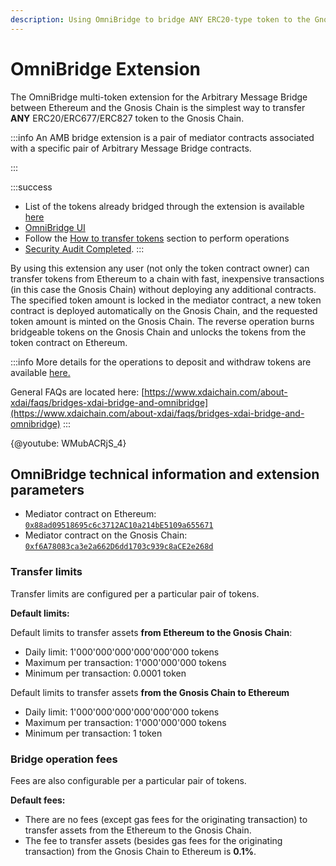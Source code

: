 ```yaml
---
description: Using OmniBridge to bridge ANY ERC20-type token to the Gnosis Chain
---
```


# OmniBridge Extension

The OmniBridge multi-token extension for the Arbitrary Message Bridge between Ethereum and the Gnosis Chain is the simplest way to transfer **ANY** ERC20/ERC677/ERC827 token to the Gnosis Chain.

:::info
An AMB bridge extension is a pair of mediator contracts associated with a specific pair of Arbitrary Message Bridge contracts.

:::

:::success
* List of the tokens already bridged through the extension is available [here](/specs/bridges/eth-gc/extensions/multi-token/the-bridged-tokens-list)
* [OmniBridge UI](https://omni.gnosischain.com/)
* Follow the [How to transfer tokens](/specs/bridges/eth-gc/extensions/multi-token/how-to-transfer-tokens) section to perform operations
* [Security Audit Completed](/specs/security-audit#tokenbridge-audit-by-quantstamp-covers-omnibridge).
:::

By using this extension any user (not only the token contract owner) can transfer tokens from Ethereum to a chain with fast, inexpensive transactions (in this case the Gnosis Chain) without deploying any additional contracts. The specified token amount is locked in the mediator contract, a new token contract is deployed automatically on the Gnosis Chain, and the requested token amount is minted on the Gnosis Chain. The reverse operation burns bridgeable tokens on the Gnosis Chain and unlocks the tokens from the token contract on Ethereum.

:::info
More details for the operations to deposit and withdraw tokens are available [here.](/specs/bridges/eth-gc/extensions/multi-token/extension-internals)

General FAQs are located here: [https://www.xdaichain.com/about-xdai/faqs/bridges-xdai-bridge-and-omnibridge](https://www.xdaichain.com/about-xdai/faqs/bridges-xdai-bridge-and-omnibridge)
:::

{@youtube: WMubACRjS_4}

## OmniBridge technical information and extension parameters

* Mediator contract on Ethereum: [`0x88ad09518695c6c3712AC10a214bE5109a655671`](https://etherscan.io/address/0x88ad09518695c6c3712AC10a214bE5109a655671)
* Mediator contract on the Gnosis Chain: [`0xf6A78083ca3e2a662D6dd1703c939c8aCE2e268d`](https://blockscout.com/xdai/mainnet/address/0xf6A78083ca3e2a662D6dd1703c939c8aCE2e268d)

### Transfer limits

Transfer limits are configured per a particular pair of tokens.

**Default limits:**

Default limits to transfer assets **from Ethereum to the Gnosis Chain**:

* Daily limit: 1'000'000'000'000'000'000 tokens
* Maximum per transaction: 1'000'000'000 tokens
* Minimum per transaction: 0.0001 token

Default limits to transfer assets **from the Gnosis Chain to Ethereum**

* Daily limit: 1'000'000'000'000'000'000 tokens
* Maximum per transaction: 1'000'000'000 tokens
* Minimum per transaction: 1 token

### Bridge operation fees

Fees are also configurable per a particular pair of tokens.

**Default fees:**

* There are no fees (except gas fees for the originating transaction) to transfer assets from the Ethereum to the Gnosis Chain.
* The fee to transfer assets (besides gas fees for the originating transaction) from the Gnosis Chain to Ethereum is **0.1%**.
